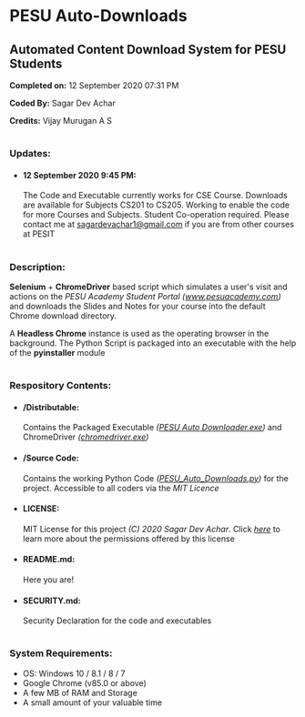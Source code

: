 # PESU Auto-Downloads #
## Automated Content Download System for PESU Students ##
**Completed on:** 12 September 2020 07:31 PM

**Coded By:**   Sagar Dev Achar

**Credits:**    Vijay Murugan A S
# #
### Updates: ###
- #### 12 September 2020 9:45 PM:
	The Code and Executable currently works for CSE Course. Downloads are available for Subjects CS201 to CS205. Working to enable the code for more Courses and Subjects. Student Co-operation required. Please contact me at sagardevachar1@gmail.com if you are from other courses at PESIT
# #
### Description: ###

**Selenium** + **ChromeDriver** based script which simulates a user's visit and actions on the *PESU Academy Student Portal (www.pesuacademy.com)* and downloads the Slides and Notes for your course into the default Chrome download directory.

A **Headless Chrome** instance is used as the operating browser in the background. The Python Script is packaged into an executable with the help of the **pyinstaller** module
# #
### Respository Contents: ###
- #### /Distributable: 
	Contains the Packaged Executable *([PESU Auto Downloader.exe](https://github.com/SagarDevAchar/PESU-Auto-Downloads/blob/master/Distributable/PESU%20Auto%20Downloader.exe))* and ChromeDriver *([chromedriver.exe](https://github.com/SagarDevAchar/PESU-Auto-Downloads/blob/master/Distributable/chromedriver.exe))*
- #### /Source Code:
	Contains the working Python Code *([PESU_Auto_Downloads.py](https://github.com/SagarDevAchar/PESU-Auto-Downloads/blob/master/Source%20Code/PESU_Auto_Downloads.py))* for the project. Accessible to all coders via the *MIT Licence*
- #### LICENSE:
	MIT License for this project *(C) 2020 Sagar Dev Achar*. Click *[here](https://choosealicense.com/licenses/mit/)* to learn more about the permissions offered by this license
- #### README.md:
	Here you are!
- #### SECURITY.md:
	Security Declaration for the code and executables
# #
### System Requirements: ###

- OS: Windows 10 / 8.1 / 8 / 7
- Google Chrome (v85.0 or above)
- A few MB of RAM and Storage
- A small amount of your valuable time
